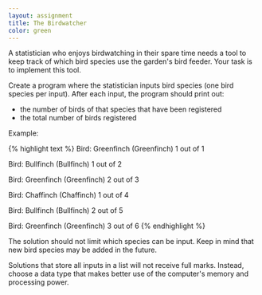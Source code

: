 ```yaml
---
layout: assignment
title: The Birdwatcher
color: green
---
```

A statistician who enjoys birdwatching in their spare time needs a tool to keep track of which bird species use the garden's bird feeder. Your task is to implement this tool.

Create a program where the statistician inputs bird species (one bird species per input). After each input, the program should print out:

- the number of birds of that species that have been registered
- the total number of birds registered

Example:

{% highlight text %}
Bird: Greenfinch
(Greenfinch) 1 out of 1

Bird: Bullfinch
(Bullfinch) 1 out of 2

Bird: Greenfinch
(Greenfinch) 2 out of 3

Bird: Chaffinch
(Chaffinch) 1 out of 4

Bird: Bullfinch
(Bullfinch) 2 out of 5

Bird: Greenfinch
(Greenfinch) 3 out of 6
{% endhighlight %}

The solution should not limit which species can be input. Keep in mind that new bird species may be added in the future.

Solutions that store all inputs in a list will not receive full marks. Instead, choose a data type that makes better use of the computer's memory and processing power.